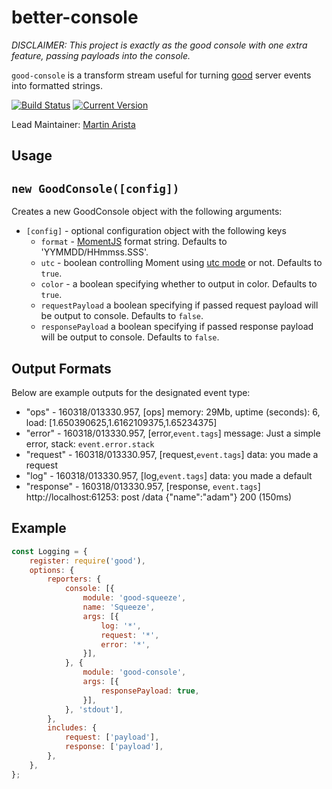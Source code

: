 # better-console

_DISCLAIMER: This project is exactly as the good console with one extra feature, passing payloads into the console._

`good-console` is a transform stream useful for turning [good](https://github.com/hapijs/good) server events into formatted strings.

[![Build Status](https://travis-ci.org/mrtnrst/better-console.svg?branch=master)](https://travis-ci.org/mrtnrst/better-console)
[![Current Version](https://img.shields.io/npm/v/a-better-console.svg)](https://www.npmjs.com/package/a-better-console)

Lead Maintainer: [Martin Arista](https://github.com/mrtnrst)

## Usage

## `new GoodConsole([config])`
Creates a new GoodConsole object with the following arguments:

- `[config]` - optional configuration object with the following keys
	- `format` - [MomentJS](http://momentjs.com/docs/#/displaying/format/) format string. Defaults to 'YYMMDD/HHmmss.SSS'.
	- `utc` - boolean controlling Moment using [utc mode](http://momentjs.com/docs/#/parsing/utc/) or not. Defaults to `true`.
	- `color` - a boolean specifying whether to output in color. Defaults to `true`.
	- `requestPayload` a boolean specifying if passed request payload will be output to console. Defaults to `false`.
	- `responsePayload` a boolean specifying if passed response payload will be output to console. Defaults to `false`.

## Output Formats

Below are example outputs for the designated event type:

- "ops" - 160318/013330.957, [ops] memory: 29Mb, uptime (seconds): 6, load: [1.650390625,1.6162109375,1.65234375]
- "error" - 160318/013330.957, [error,`event.tags`] message: Just a simple error, stack: `event.error.stack`
- "request" - 160318/013330.957, [request,`event.tags`] data: you made a request
- "log" - 160318/013330.957, [log,`event.tags`] data: you made a default
- "response" - 160318/013330.957, [response, `event.tags`] http://localhost:61253: post /data {"name":"adam"} 200 (150ms)


## Example
```js
const Logging = {
    register: require('good'),
    options: {
        reporters: {
            console: [{
                module: 'good-squeeze',
                name: 'Squeeze',
                args: [{
                    log: '*',
                    request: '*',
                    error: '*',
                }],
            }, {
                module: 'good-console',
                args: [{
                    responsePayload: true,
                }],
            }, 'stdout'],
        },
        includes: {
            request: ['payload'],
            response: ['payload'],
        },
    },
};
```
